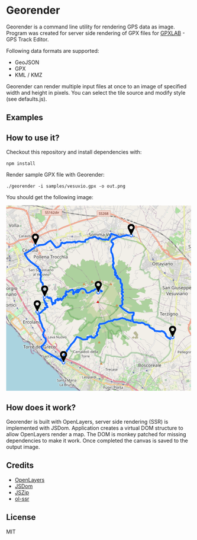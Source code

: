 # Georender

Georender is a command line utility for rendering GPS data as image.
Program was created for server side rendering of GPX files for [GPXLAB](https://gpxlab.net) - GPS Track Editor.

Following data formats are supported:
- GeoJSON
- GPX
- KML / KMZ

Georender can render multiple input files at once to an image of specified width and height in pixels.
You can select the tile source and modify style (see defaults.js).

## Examples

## How to use it?
Checkout this repository and install dependencies with:
~~~
npm install
~~~

Render sample GPX file with Georender:
~~~
./georender -i samples/vesuvio.gpx -o out.png
~~~

You should get the following image:

![](samples/vesuvio.png)

## How does it work?
Georender is built with OpenLayers, server side rendering (SSR) is implemented with JSDom.
Application creates a virtual DOM structure to allow OpenLayers render a map. The DOM is monkey patched for missing dependencies to make it work. Once completed the canvas is saved to the output image.

## Credits
- [OpenLayers](https://github.com/openlayers/openlayers)
- [JSDom](https://github.com/jsdom/jsdom)
- [JSZip](https://github.com/Stuk/jszip)
- [ol-ssr](https://github.com/mmomtchev/ol-ssr)

## License
MIT

